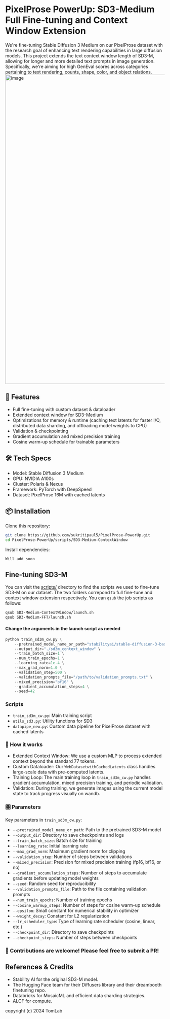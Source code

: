 
# PixelProse PowerUp: SD3-Medium Full Fine-tuning and Context Window Extension
We're fine-tuning Stable Diffusion 3 Medium  on our PixelProse dataset with the research goal of enhancing text rendering capabilities in large diffusion models. This project extends the text context window length of SD3-M, allowing for longer and more detailed text prompts in image generation. 
Specifically, we're aiming for high GenEval scores across categories pertaining to text rendering, counts, shape, color, and object relations. 
<img width="975" alt="image" src="https://github.com/user-attachments/assets/27e8ee7a-8e8b-4915-b6f2-9071567e21aa">

## 🚀 Features
- Full fine-tuning with custom dataset & dataloader
- Extended context window for SD3-Medium
- Optimizations for memory & runtime (caching text latents for faster I/O, distributed data sharding, and offloading model weights to CPU)
- Validation & checkpointing 
- Gradient accumulation and mixed precision training
- Cosine warm-up schedule for trainable parameters


## 🛠️ Tech Specs

- Model: Stable Diffusion 3 Medium
- GPU: NVIDIA A100s 
- Cluster: Polaris & Nexus
- Framework: PyTorch with DeepSpeed
- Dataset: PixelProse 16M with cached latents

## 📦 Installation

Clone this repository:

```bash
git clone https://github.com/sukritipaul5/PixelProse-PowerUp.git
cd PixelProse-PowerUp/scripts/SD3-Medium-ContextWindow
```

Install dependencies:

```bash
Will add soon
```


## Fine-tuning SD3-M
You can visit the [scripts/](https://github.com/sukritipaul5/PixelProse-PowerUp/tree/main/scripts/) directory to find the scripts we used to fine-tune SD3-M on our dataset. The  two folders correpond to full fine-tune and context window extension respectively.
You can ```qsub``` the job scripts as follows:

```bash
qsub SD3-Medium-ContextWindow/launch.sh
qsub SD3-Medium-FFT/launch.sh
```
#### Change the arguments in the launch script as needed 
```python
python train_sd3m_cw.py \
    --pretrained_model_name_or_path="stabilityai/stable-diffusion-3-base" \
    --output_dir="./sd3m_context_window" \
    --train_batch_size=1 \
    --num_train_epochs=1 \
    --learning_rate=1e-4 \
    --max_grad_norm=1.0 \
    --validation_step=500 \
    --validation_prompts_file="/path/to/validation_prompts.txt" \
    --mixed_precision="bf16" \
    --gradient_accumulation_steps=4 \
    --seed=42
```

### Scripts
- `train_sd3m_cw.py`: Main training script
- `utils_sd3.py`: Utility functions for SD3
- `datapipe_new.py`: Custom data pipeline for PixelProse dataset with cached latents

### 🧠 How it works
- Extended Context Window: We use a custom MLP to process extended context beyond the standard 77 tokens.
- Custom Dataloader: Our `WebDatasetwithCachedLatents` class handles large-scale data with pre-computed latents.
- Training Loop: The main training loop in `train_sd3m_cw.py` handles gradient accumulation, mixed precision training, and periodic validation.
- Validation: During training, we generate images using the current model state to track progress visually on wandb.


### 🎛️ Parameters
Key parameters in  `train_sd3m_cw.py`:


- `--pretrained_model_name_or_path`: Path to the pretrained SD3-M model
- `--output_dir`: Directory to save checkpoints and logs
- `--train_batch_size`: Batch size for training
- `--learning_rate`: Initial learning rate
- `--max_grad_norm`: Maximum gradient norm for clipping
- `--validation_step`: Number of steps between validations
- `--mixed_precision`: Precision for mixed precision training (fp16, bf16, or no)
- `--gradient_accumulation_steps`: Number of steps to accumulate gradients before updating model weights
- `--seed`: Random seed for reproducibility
- `--validation_prompts_file`: Path to the file containing validation prompts
- `--num_train_epochs`: Number of training epochs
- `--cosine_warmup_steps`: Number of steps for cosine warm-up schedule
- `--epsilon`: Small constant for numerical stability in optimizer
- `--weight_decay`: Constant for L2 regularization
- `--lr_scheduler_type`: Type of learning rate scheduler (cosine, linear, etc.)
- `--checkpoint_dir`: Directory to save checkpoints
- `--checkpoint_steps`: Number of steps between checkpoints


### 🤝 Contributions are welcome! Please feel free to submit a PR!


## References & Credits
- Stability AI for the original SD3-M model.
- The Hugging Face team for their Diffusers library and their dreambooth finetuning repo.
- Databricks for MosaicML and efficient data sharding strategies.
- ALCF for compute.

copyright (c) 2024 TomLab

